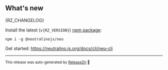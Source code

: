 ## What's new
{RZ_CHANGELOG}

Install the latest (`v{RZ_VERSION}`) [npm package](https://www.npmjs.com/package/@neutralinojs/neu):

```
npm i -g @neutralinojs/neu
```

Get started: https://neutralino.js.org/docs/cli/neu-cli
<hr/>


<small>This release was auto-generated by [ReleaseZri](https://github.com/codezri/releasezri) :rocket:</small>
